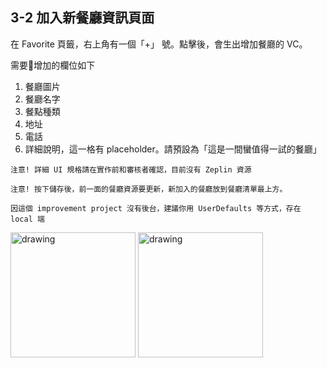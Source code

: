 ## 3-2 加入新餐廳資訊頁面

在 Favorite 頁籤，右上角有一個「+」 號。點擊後，會生出增加餐廳的 VC。

需要增加的欄位如下

1. 餐廳圖片
2. 餐廳名字
3. 餐點種類
4. 地址
5. 電話
6. 詳細說明，這一格有 placeholder。請預設為「這是一間蠻值得一試的餐廳」

`注意! 詳細 UI 規格請在實作前和審核者確認，目前沒有 Zeplin 資源`

`注意! 按下儲存後，前一面的餐廳資源要更新，新加入的餐廳放到餐廳清單最上方。`

`因這個 improvement project 沒有後台，建議你用 UserDefaults 等方式，存在 local 端`

<img src="./resources/tableView_3_2_2.png" alt="drawing" width="200"/>

<img src="./resources/tableView_3_2_1.png" alt="drawing" width="200"/>